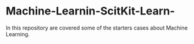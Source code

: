 # Machine-Learnin-ScitKit-Learn-
In this repository are covered some of the starters cases about Machine Learning.

